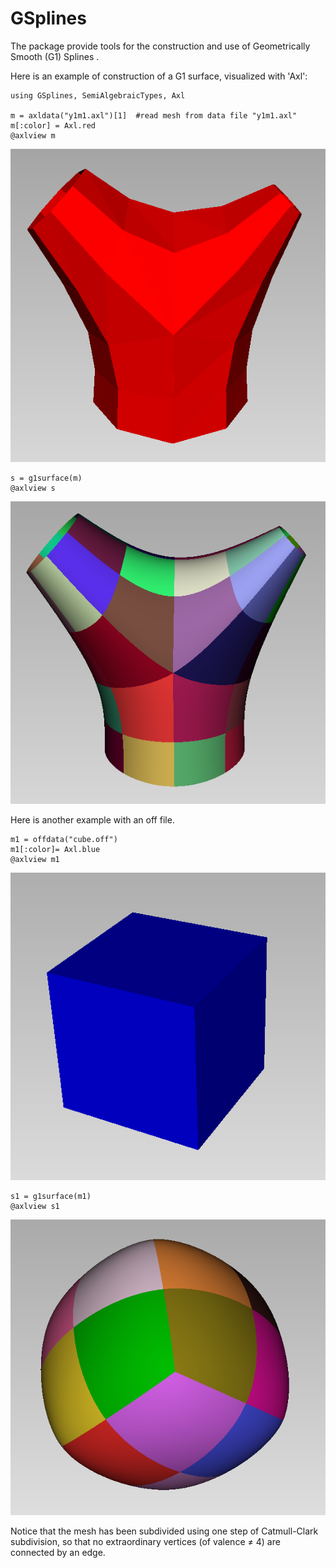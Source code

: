 # GSplines

The package provide tools for the construction and use of Geometrically Smooth (G1) Splines .


Here is an example of construction of a G1 surface, visualized with 'Axl':
```
using GSplines, SemiAlgebraicTypes, Axl

m = axldata("y1m1.axl")[1]  #read mesh from data file "y1m1.axl"
m[:color] = Axl.red
@axlview m
```

![y1m1](y1m1.png)

```
s = g1surface(m)
@axlview s
```

![y1g1](y1g1.png)


Here is another example with an off file.
```
m1 = offdata("cube.off")
m1[:color]= Axl.blue
@axlview m1
```

![m1cube](m1cube.png)

```
s1 = g1surface(m1)
@axlview s1
```

![g1cube](g1cube.png)

Notice that the mesh has been subdivided using one step of Catmull-Clark subdivision, so that no extraordinary vertices (of valence $\neq$ 4) are connected by an edge.

